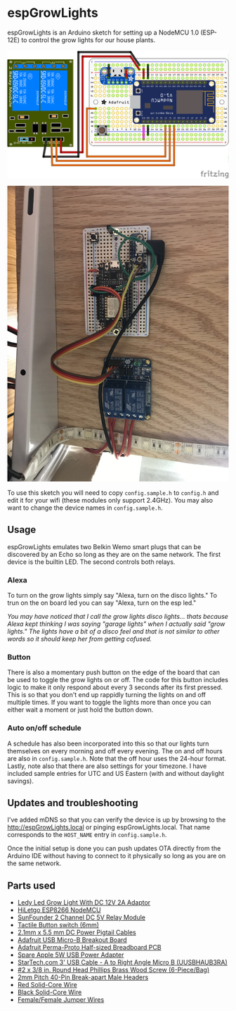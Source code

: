 # espGrowLights

espGrowLights is an Arduino sketch for setting up a NodeMCU 1.0 (ESP-12E) to
control the grow lights for our house plants.

![Fritzing wiring diagram v1](espGrowLights_wiring_diagram_v2.png)

![Photo of espGrowLight-v2](espGrowLights-v2.jpg)

To use this sketch you will need to copy `config.sample.h` to
`config.h` and edit it for your wifi (these modules only support 2.4GHz).
You may also want to change the device names in `config.sample.h`.


## Usage

espGrowLights emulates two Belkin Wemo smart plugs that can be
discovered by an Echo so long as they are on the same network. The first device
is the builtin LED. The second controls both relays.


### Alexa

To turn on the grow lights simply say "Alexa, turn on the disco lights."
To trun on the on board led you can say "Alexa, turn on the esp led."

_You may have noticed that I call the grow lights disco lights... thats because
Alexa kept thinking I was saying "garage lights" when I actually said
"grow lights." The lights have a bit of a disco feel and that is not similar to
other words so it should keep her from getting cofused._


### Button

There is also a momentary push button on the edge of the board that can be used
to toggle the grow lights on or off. The code for this button includes logic to
make it only respond about every 3 seconds after its first pressed. This is so
that you don't end up rappidly turning the lights on and off multiple times. If
you want to toggle the lights more than once you can either wait a moment or
just hold the button down.


### Auto on/off schedule

A schedule has also been incorporated into this so that our lights turn
themselves on every morning and off every evening. The on and off hours are also
in `config.sample.h`. Note that the off hour uses the 24-hour format. Lastly,
note also that there are also settings for your timezone. I have included sample
entries for UTC and US Eastern (with and without daylight savings).


## Updates and troubleshooting

I've added mDNS so that you can verify the device is up by browsing to the
http://espGrowLights.local or pinging espGrowLights.local. That name corresponds
to the `HOST_NAME` entry in `config.sample.h`.

Once the initial setup is done you can push updates OTA directly from the
Arduino IDE without having to connect to it physically so long as you are on the
same network.


## Parts used

- [Ledy Led Grow Light With DC 12V 2A Adaptor](http://a.co/d/iLA3llI)
- [HiLetgo ESP8266 NodeMCU](http://a.co/hMjdhsX)
- [SunFounder 2 Channel DC 5V Relay Module](http://a.co/5G3O3XI)
- [Tactile Button switch (6mm)](https://www.adafruit.com/product/367)
- [2.1mm x 5.5 mm DC Power Pigtail Cables](http://a.co/dTNQlda)
- [Adafruit USB Micro-B Breakout Board](https://www.adafruit.com/product/1833)
- [Adafruit Perma-Proto Half-sized Breadboard PCB](https://www.adafruit.com/product/1609)
- [Spare Apple 5W USB Power Adapter](https://www.apple.com/shop/product/MD810LL/A/apple-5w-usb-power-adapter)
- [StarTech.com 3' USB Cable - A to Right Angle Micro B (UUSBHAUB3RA)](http://a.co/d/ecVLrZ4)
- [#2 x 3/8 in. Round Head Phillips Brass Wood Screw (6-Piece/Bag)](https://www.homedepot.com/p/Everbilt-2-x-3-8-in-Round-Head-Phillips-Brass-Wood-Screw-6-Piece-Bag-809901/204587524)
- [2mm Pitch 40-Pin Break-apart Male Headers](https://www.adafruit.com/product/2671)
- [Red Solid-Core Wire](https://www.adafruit.com/product/288)
- [Black Solid-Core Wire](https://www.adafruit.com/product/290)
- [Female/Female Jumper Wires](https://www.adafruit.com/product/266)
